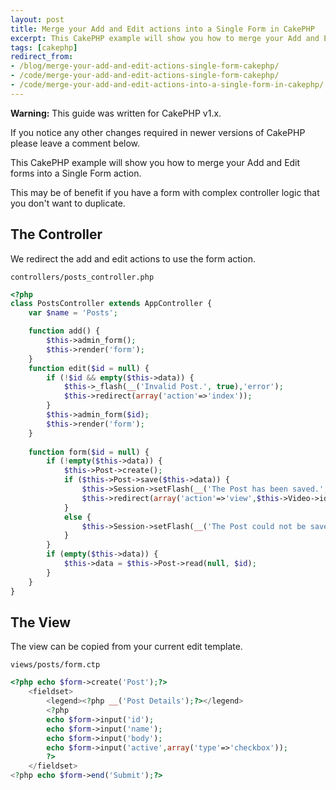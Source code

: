 ```yaml
---
layout: post
title: Merge your Add and Edit actions into a Single Form in CakePHP
excerpt: This CakePHP example will show you how to merge your Add and Edit forms into a Single Form action. This may be of benefit if you have a form with complex controller logic that you don't want to duplicate.
tags: [cakephp]
redirect_from:
- /blog/merge-your-add-and-edit-actions-single-form-cakephp/
- /code/merge-your-add-and-edit-actions-single-form-cakephp/
- /code/merge-your-add-and-edit-actions-into-a-single-form-in-cakephp/
---
```


<div class="alert alert-warning" role="alert">
	<p><strong>Warning:</strong> This guide was written for <span class="label label-primary">CakePHP v1.x</span>.</p>
	<p>If you notice any other changes required in newer versions of CakePHP please leave a comment below.</p>
</div>

This CakePHP example will show you how to merge your Add and Edit forms into a Single Form action.

This may be of benefit if you have a form with complex controller logic that you don't want to duplicate.


## The Controller

We redirect the add and edit actions to use the form action.

`controllers/posts_controller.php`

```php
<?php
class PostsController extends AppController {
	var $name = 'Posts';

	function add() {
		$this->admin_form();
		$this->render('form');
	}
	function edit($id = null) {
		if (!$id && empty($this->data)) {
			$this->_flash(__('Invalid Post.', true),'error');
			$this->redirect(array('action'=>'index'));
		}
		$this->admin_form($id);
		$this->render('form');
	}
	
	function form($id = null) {
		if (!empty($this->data)) {
			$this->Post->create();
			if ($this->Post->save($this->data)) {
				$this->Session->setFlash(__('The Post has been saved.', true));
				$this->redirect(array('action'=>'view',$this->Video->id));
			}
			else {
				$this->Session->setFlash(__('The Post could not be saved. Please, try again.', true));
			}
		}
		if (empty($this->data)) {
			$this->data = $this->Post->read(null, $id);
		}
	}
}
```

## The View

The view can be copied from your current edit template.

`views/posts/form.ctp`

```php
<?php echo $form->create('Post');?>
	<fieldset>
 		<legend><?php __('Post Details');?></legend>
		<?php
		echo $form->input('id');
		echo $form->input('name');
		echo $form->input('body');
		echo $form->input('active',array('type'=>'checkbox'));
		?>
	</fieldset>
<?php echo $form->end('Submit');?>
```
